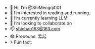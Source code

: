 - 👋 Hi, I’m @ShiMengqi001
- 👀 I’m interested in reading and running.
- 🌱 I’m currently learning LLM.
- 💞️ I’m looking to collaborate on 
- 📫 shichao163@163.com 
- 😄 Pronouns: 孟起
- ⚡ Fun fact: 

<!---
ShiMengqi001/ShiMengqi001 is a ✨ special ✨ repository because its `README.md` (this file) appears on your GitHub profile.
You can click the Preview link to take a look at your changes.
--->
